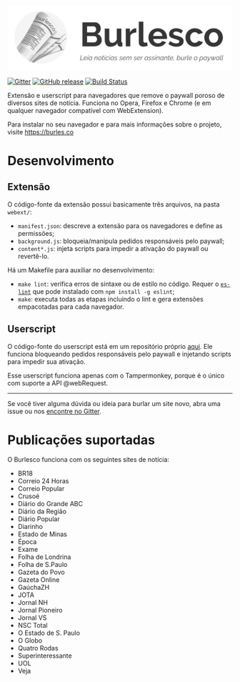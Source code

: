 <p align="center">
  <a href="https://burles.co">
    <img width="533" src="cover.png">
  </a>
</p>

[![Gitter](https://img.shields.io/gitter/room/nwjs/nw.js.svg)](https://gitter.im/rodorgas/burlesco)
[![GitHub release](https://img.shields.io/github/release/burlesco/burlesco.svg)](https://github.com/burlesco/burlesco/releases/latest/)
[![Build Status](https://travis-ci.org/burlesco/burlesco.svg?branch=master)](https://travis-ci.org/burlesco/burlesco)


Extensão e userscript para navegadores que remove o paywall poroso de diversos sites de notícia. Funciona no Opera, Firefox e Chrome (e em qualquer navegador compatível com WebExtension).

Para instalar no seu navegador e para mais informações sobre o projeto, visite https://burles.co

# Desenvolvimento

## Extensão

O código-fonte da extensão possui basicamente três arquivos, na pasta `webext/`:

- `manifest.json`: descreve a extensão para os navegadores e define as permissões;
- `background.js`: bloqueia/manipula pedidos responsáveis pelo paywall;
- `content*.js`: injeta scripts para impedir a ativação do paywall ou revertê-lo.

Há um Makefile para auxiliar no desenvolvimento:

- `make lint`: verifica erros de sintaxe ou de estilo no código. Requer o [`es-lint`](https://github.com/eslint/eslint) que pode instalado com `npm install -g eslint`;
- `make`: executa todas as etapas incluindo o lint e gera extensões empacotadas para cada navegador.

## Userscript

O código-fonte do userscript está em um repositório próprio [aqui](https://github.com/burlesco/userscript). Ele funciona bloqueando pedidos responsáveis pelo paywall e injetando scripts para impedir sua ativação.

Esse userscript funciona apenas com o Tampermonkey, porque é o único com suporte a API @webRequest.

----

Se você tiver alguma dúvida ou ideia para burlar um site novo, abra uma issue ou nos [encontre no Gitter](https://gitter.im/rodorgas/burlesco).

# Publicações suportadas

O Burlesco funciona com os seguintes sites de notícia:

- BR18
- Correio 24 Horas
- Correio Popular
- Crusoé
- Diário do Grande ABC
- Diário da Região
- Diário Popular
- Diarinho
- Estado de Minas
- Época
- Exame
- Folha de Londrina
- Folha de S.Paulo
- Gazeta do Povo
- Gazeta Online
- GaúchaZH
- JOTA
- Jornal NH
- Jornal Pioneiro
- Jornal VS
- NSC Total
- O Estado de S. Paulo
- O Globo
- Quatro Rodas
- Superinteressante
- UOL
- Veja

